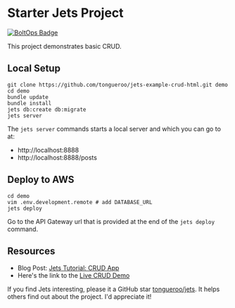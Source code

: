 # Starter Jets Project

[![BoltOps Badge](https://img.boltops.com/boltops/badges/boltops-badge.png)](https://www.boltops.com)

This project demonstrates basic CRUD.

## Local Setup

    git clone https://github.com/tongueroo/jets-example-crud-html.git demo
    cd demo
    bundle update
    bundle install
    jets db:create db:migrate
    jets server

The `jets server` commands starts a local server and which you can go to at:

* http://localhost:8888
* http://localhost:8888/posts

## Deploy to AWS

    cd demo
    vim .env.development.remote # add DATABASE_URL
    jets deploy

Go to the API Gateway url that is provided at the end of the `jets deploy` command.

## Resources

* Blog Post: [Jets Tutorial: CRUD App](https://blog.boltops.com/2018/09/07/jets-tutorial-crud-app-introduction-part-1)
* Here's the link to the [Live CRUD Demo](https://demo.rubyonjets.com/)

If you find Jets interesting, please it a GitHub star <a href="https://github.com/tongueroo/jets">tongueroo/jets</a>. It helps others find out about the project.  I'd appreciate it!
